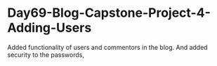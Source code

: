 # Day69-Blog-Capstone-Project-4-Adding-Users
Added functionality of users and commentors in the blog. And added security to the passwords,
